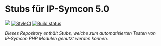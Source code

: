 # Stubs für IP-Symcon 5.0

<a href="https://www.symcon.de"><img src="https://img.shields.io/badge/IP--Symcon-5.0-blue.svg?style=flat-square"/></a>
<a href="https://styleci.io/repos/109563084/"><img src="https://styleci.io/repos/109563084/shield" alt="StyleCI"></a>
<a href="https://travis-ci.org/paresy/SymconStubs"><img src="https://img.shields.io/travis/paresy/SymconStubs/master.svg?style=flat-square" alt="Build status"></a>
<br/>

_Dieses Repository enthält Stubs, welche zum automatisierten Testen von IP-Symcon PHP Modulen genutzt werden können._

